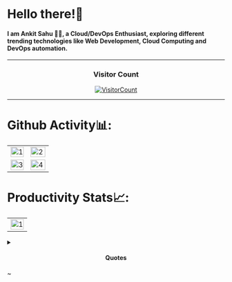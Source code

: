 # Hello there!👋

#### I am Ankit Sahu 🙋🏻, a Cloud/DevOps Enthusiast, exploring different trending technologies like Web Development, Cloud Computing and DevOps automation.

<hr>
<h3 align="center">Visitor Count</h3>
<a align="center" href="https://profile-counter.glitch.me/{an618}/count.svg">

  ![VisitorCount](https://profile-counter.glitch.me/{an618}/count.svg)

</a>
<hr>


# Github Activity📊:
<table>
  <tr>
    <td><img src="https://github-readme-stats.vercel.app/api?username=an618&theme=radical&show_icons=true"  display=block width=100% height=auto  alt="1" ></td>
    <td><img src="https://github-readme-stats.vercel.app/api/top-langs/?username=an618&theme=radical&layout=compact&hide=Jupyter%20Notebook"  display=block width=100% height=auto  alt="2" ></td>
   </tr>
   <tr>
      <td><img src="https://github-readme-streak-stats.herokuapp.com/?user=an618&theme=tokyonight"  display=block width=100% height=auto alt="3" ></td>
     <td><img src="https://github-readme-stats.vercel.app/api/wakatime?username=AnkitSahu&custom_title=Language%20Stats&layout=compact&theme=tokyonight" align="right" display=block width=100% height=auto  alt="4"  >
  </td>
  </tr>
</table>

# Productivity Stats📈:
<table>
  <tr>
    <td><img src="https://github-profile-summary-cards.vercel.app/api/cards/profile-details?username=an618&theme=monokai"  display=block width=100% height=auto  alt="1" ></td>
   </tr>
</table>

<details>
  <summary> <h4 align="center"> Quotes </h4> </summary>

  ## ✍ 🏻 Start Your Day With Inspiring Quotes:

  ![](https://quotes-github-readme.vercel.app/api?type=horizontal&theme=dark)

</details>
~

